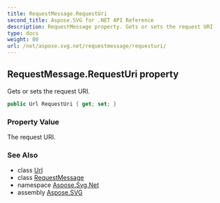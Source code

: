 ```yaml
---
title: RequestMessage.RequestUri
second_title: Aspose.SVG for .NET API Reference
description: RequestMessage property. Gets or sets the request URI
type: docs
weight: 80
url: /net/aspose.svg.net/requestmessage/requesturi/
---
```

## RequestMessage.RequestUri property

Gets or sets the request URI.

```csharp
public Url RequestUri { get; set; }
```

### Property Value

The request URI.

### See Also

* class [Url](../../../aspose.svg/url/)
* class [RequestMessage](../)
* namespace [Aspose.Svg.Net](../../../aspose.svg.net/)
* assembly [Aspose.SVG](../../../)
